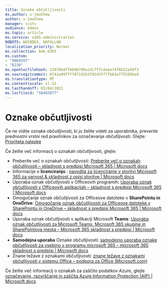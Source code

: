 ```yaml
---
title: Oznake občutljivosti
ms.author: v-jmathew
author: v-jmathew
manager: scotv
audience: Admin
ms.topic: article
ms.service: o365-administration
ROBOTS: NOINDEX, NOFOLLOW
localization_priority: Normal
ms.collection: Adm_O365
ms.custom:
- "9004597"
- "8230"
ms.openlocfilehash: 22878bdff6b987d0a1dc7f7c4aee74f8b22a58f3
ms.sourcegitcommit: 6741a997fff871d263f92d3ff7fb61e7755956a9
ms.translationtype: MT
ms.contentlocale: sl-SI
ms.lasthandoff: 03/04/2021
ms.locfileid: "50483077"
---
```

# <a name="sensitivity-labels"></a>Oznake občutljivosti

Če ne vidite oznake občutljivosti, ki jo želite videti za uporabnika, preverite prednostni vrstni red pravilnikov za označevanje občutljivosti. Glejte: [Prioriteta nalepke](https://docs.microsoft.com/microsoft-365/compliance/sensitivity-labels)

Če želite več informacij o oznakah občutljivosti, glejte:

- Preberite več o oznakah občutljivosti: [Preberite več o oznakah občutljivosti – skladnost s predpisi Microsoft 365 | Microsoft docs](https://docs.microsoft.com/microsoft-365/compliance/sensitivity-labels)
- Informacije o **licenciranju** : [navodila za licenciranje v storitvi Microsoft 365 za varnost & skladnost z opisi storitve | Microsoft docs](https://docs.microsoft.com/office365/servicedescriptions/microsoft-365-service-descriptions/microsoft-365-tenantlevel-services-licensing-guidance/microsoft-365-security-compliance-licensing-guidance#information-protection)
- Uporaba oznak občutljivosti v Officeovih programih: [Uporaba oznak občutljivosti v Officeovih aplikacijah – skladnost s predpisi Microsoft 365 | Microsoft docs](https://docs.microsoft.com/microsoft-365/compliance/sensitivity-labels-office-apps)
- Omogočanje oznak občutljivosti za Officeove datoteke v **SharePointu in OneDrive**: [Omogočanje oznak občutljivosti za Officeove datoteke v SharePointu in OneDrive – skladnost s predpisi Microsoft 365 | Microsoft docs](https://docs.microsoft.com/microsoft-365/compliance/sensitivity-labels-sharepoint-onedrive-files)
- Uporaba oznak občutljivosti v aplikaciji Microsoft **Teams**: [Uporaba oznak občutljivosti za Microsoft Teams, Microsoft 365 skupine in SharePointova mesta – Microsoft 365 skladnost s predpisi | Microsoft docs](https://docs.microsoft.com/microsoft-365/compliance/sensitivity-labels-teams-groups-sites)
- **Samodejna uporaba** Oznake občutljivosti: [samodejno uporaba oznake občutljivosti za vsebino v programu microsoft 365 – microsoft 365 skladnost s predpisi | Microsoft docs](https://docs.microsoft.com/microsoft-365/compliance/apply-sensitivity-label-automatically)
- Znane težave z oznakami občutljivosti: [znane težave z oznakami občutljivosti v sistemu Office – podpora za Office (Microsoft.com)](https://support.microsoft.com/office/known-issues-with-sensitivity-labels-in-office-b169d687-2bbd-4e21-a440-7da1b2743edc)

Če želite več informacij o oznakah za zaščito podatkov Azure, glejte [označevanje, razvrščanje in zaščita Azure Information Protection (AIP) | Microsoft docs](https://docs.microsoft.com/azure/information-protection/aip-classification-and-protection)
